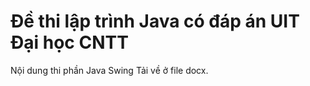 # Đề thi lập trình Java có đáp án UIT Đại học CNTT
Nội dung thi phần Java Swing
Tải về ở file docx.
